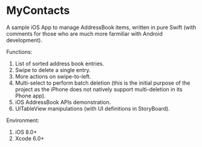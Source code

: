 MyContacts
==========

A sample iOS App to manage AddressBook items, written in pure Swift (with comments for those who are much more farmiliar with Android development).

Functions:

1. List of sorted address book entries.
2. Swipe to delete a single entry.
3. More actions on swipe-to-left.
4. Multi-select to perform batch deletion (this is the initial purpose of the project as the iPhone does not natively support multi-deletion in its Phone app).
5. iOS AddressBook APIs demonstration.
6. UITableView manipulations (with UI definitions in StoryBoard).

Environment:

1. iOS 8.0+
2. Xcode 6.0+ 
